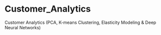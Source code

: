 # Customer_Analytics
 Customer Analytics (PCA, K-means Clustering, Elasticity Modeling & Deep Neural Networks)
